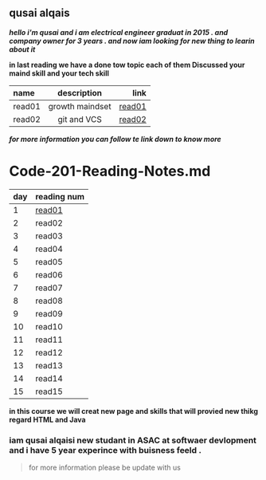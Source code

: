 ## qusai alqais 

***hello i'm qusai and i am electrical engineer graduat in 2015 . and company owner for 3 years . and now iam looking for new thing to learin about it*** 

**in last reading we have a done tow topic each of them 
Discussed your maind skill and your tech skill** 

| name | description | link |
| :---         |     :---:      |          ---: |
| read01   | growth maindset    | [read01](https://qusaiqeisi.github.io/reading-notes/read01)    |
| read02     | git and VCS     | [read02](https://qusaiqeisi.github.io/reading-notes/Read02)      |


***for more information you can follow te link down to know more***


# Code-201-Reading-Notes.md
| day  | reading num |
| ------------- | ------------- |
|1  | [read01](https://qusaiqeisi.github.io/reading-notes/class01)  |
| 2  | read02  |
| 3  |read03 |
| 4  |read04 |
| 5  | read05 |
| 6  | read06  |
| 7  | read07  |
| 8 | read08  |
| 9  | read09  |
| 10  | read10  |
| 11  | read11  |
| 12  | read12 |
| 13  | read13  |
| 14  | read14 |
| 15 | read15  |

**in this course we will creat new page and skills that will provied new thikg regard HTML and Java**
### iam qusai alqaisi new studant in ASAC at softwaer devlopment and i have 5 year experince with buisness feeld .
> for more information please be update with us 



